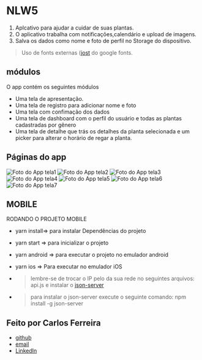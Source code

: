 # NLW5 
1. Aplcativo para ajudar a cuidar de suas plantas.
2. O aplicativo trabalha com notificações,calendário e upload de imagens.
3. Salva os dados como nome e foto de perfil no Storage do dispositivo.
> Uso de fonts externas ([jost](https://fonts.google.com/specimen/Jost) do google fonts.

## módulos

O app contém os seguintes módulos

* Uma tela de apresentação.
* Uma tela de registro para adicionar nome e foto
* Uma tela com confimação dos dados
* Uma tela de dashboard com o perfil do usuário e todas as plantas cadastradas por gênero  
* Uma tela de detalhe que trás os detalhes da planta selecionada e um picker para alterar o horário de regar a planta. 

## Páginas do app
![Foto do App tela1](https://github.com/CarlosSTS/NLW5/blob/master/images/screen1.png)
![Foto do App tela2](https://github.com/CarlosSTS/NLW5/blob/master/images/screen2.png)
![Foto do App tela3](https://github.com/CarlosSTS/NLW5/blob/master/images/screen3.png)
![Foto do App tela4](https://github.com/CarlosSTS/NLW5/blob/master/images/screen4.png)
![Foto do App tela5](https://github.com/CarlosSTS/NLW5/blob/master/images/screen5.png)
![Foto do App tela6](https://github.com/CarlosSTS/NLW5/blob/master/images/screen6.png)
![Foto do App tela7](https://github.com/CarlosSTS/NLW5/blob/master/images/screen7.png)

## MOBILE
RODANDO O PROJETO MOBILE
* yarn install=>  para instalar Dependências do projeto
* yarn start => para inicializar o projeto
* yarn android => para executar o projeto no emulador android
* yarn ios => Para executar no emulador iOS
* > lembre-se de trocar o IP pelo da sua rede no seguintes arquivos: api.js e instalar o [json-server](https://github.com/typicode/json-server)

* > para instalar o json-server execute o seguinte comando: npm install -g json-server

## Feito por Carlos Ferreira
* [github](https://www.github.com/CarlosSTS)
* [email](mailto://carlossts826@gmail.com)
* [LinkedIn](https://www.linkedin.com/in/carlos-ferreira-4b2ba219a/)
